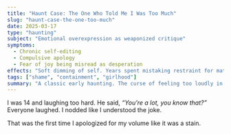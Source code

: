 ```yaml
---
title: "Haunt Case: The One Who Told Me I Was Too Much"
slug: "haunt-case-the-one-too-much"
date: 2025-03-17
type: "haunting"
subject: "Emotional overexpression as weaponized critique"
symptoms:
  - Chronic self-editing
  - Compulsive apology
  - Fear of joy being misread as desperation
effects: "Soft dimming of self. Years spent mistaking restraint for maturity."
tags: ["shame", "containment", "girlhood"]
summary: "A classic early haunting. The curse of feeling too loudly in front of the wrong audience."
---
```


I was 14 and laughing too hard. He said, *“You’re a lot, you know that?”*  
Everyone laughed. I nodded like I understood the joke.

That was the first time I apologized for my volume like it was a stain.
